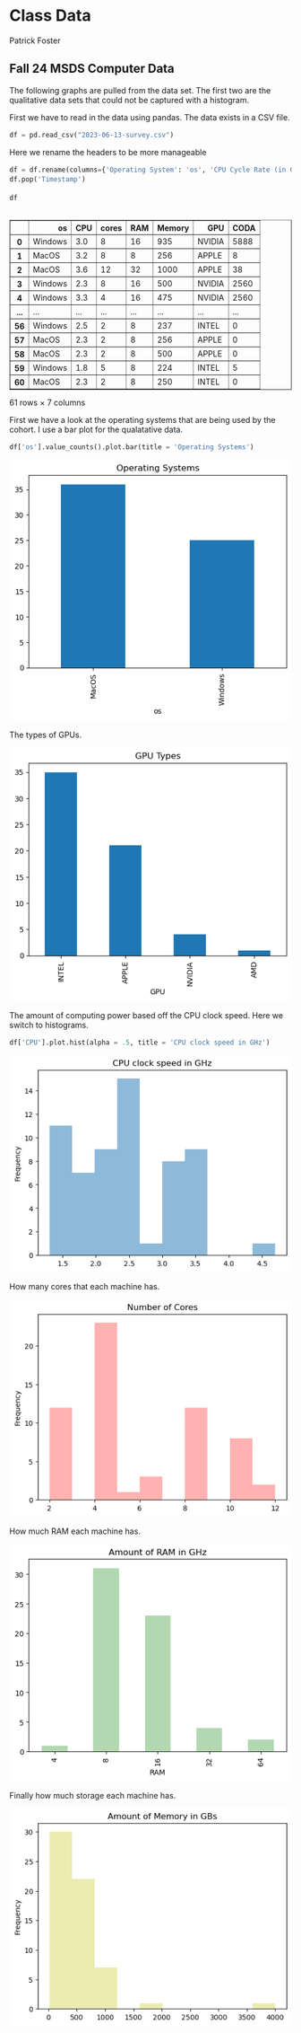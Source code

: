 Class Data
================
Patrick Foster

## Fall 24 MSDS Computer Data

The following graphs are pulled from the data set. The first two are the
qualitative data sets that could not be captured with a histogram.




First we have to read in the data using pandas. The data exists in a CSV file.


```python
df = pd.read_csv("2023-06-13-survey.csv")
```


Here we rename the headers to be more manageable

```python
df = df.rename(columns={'Operating System': 'os', 'CPU Cycle Rate (in GHz)':'CPU', 'CPU Number of Cores (int)': 'cores', 'RAM (in GB)':'RAM', 'Hard Drive Size (in GB)':'Memory','GPU (short description as a string)': 'GPU', 'GPU CUDA Number of Cores (int)':'CODA'})
df.pop('Timestamp')

df
               
```





<table border="1" class="dataframe">
  <thead>
    <tr style="text-align: right;">
      <th></th>
      <th>os</th>
      <th>CPU</th>
      <th>cores</th>
      <th>RAM</th>
      <th>Memory</th>
      <th>GPU</th>
      <th>CODA</th>
    </tr>
  </thead>
  <tbody>
    <tr>
      <th>0</th>
      <td>Windows</td>
      <td>3.0</td>
      <td>8</td>
      <td>16</td>
      <td>935</td>
      <td>NVIDIA</td>
      <td>5888</td>
    </tr>
    <tr>
      <th>1</th>
      <td>MacOS</td>
      <td>3.2</td>
      <td>8</td>
      <td>8</td>
      <td>256</td>
      <td>APPLE</td>
      <td>8</td>
    </tr>
    <tr>
      <th>2</th>
      <td>MacOS</td>
      <td>3.6</td>
      <td>12</td>
      <td>32</td>
      <td>1000</td>
      <td>APPLE</td>
      <td>38</td>
    </tr>
    <tr>
      <th>3</th>
      <td>Windows</td>
      <td>2.3</td>
      <td>8</td>
      <td>16</td>
      <td>500</td>
      <td>NVIDIA</td>
      <td>2560</td>
    </tr>
    <tr>
      <th>4</th>
      <td>Windows</td>
      <td>3.3</td>
      <td>4</td>
      <td>16</td>
      <td>475</td>
      <td>NVIDIA</td>
      <td>2560</td>
    </tr>
    <tr>
      <th>...</th>
      <td>...</td>
      <td>...</td>
      <td>...</td>
      <td>...</td>
      <td>...</td>
      <td>...</td>
      <td>...</td>
    </tr>
    <tr>
      <th>56</th>
      <td>Windows</td>
      <td>2.5</td>
      <td>2</td>
      <td>8</td>
      <td>237</td>
      <td>INTEL</td>
      <td>0</td>
    </tr>
    <tr>
      <th>57</th>
      <td>MacOS</td>
      <td>2.3</td>
      <td>2</td>
      <td>8</td>
      <td>256</td>
      <td>APPLE</td>
      <td>0</td>
    </tr>
    <tr>
      <th>58</th>
      <td>MacOS</td>
      <td>2.3</td>
      <td>2</td>
      <td>8</td>
      <td>500</td>
      <td>APPLE</td>
      <td>0</td>
    </tr>
    <tr>
      <th>59</th>
      <td>Windows</td>
      <td>1.8</td>
      <td>5</td>
      <td>8</td>
      <td>224</td>
      <td>INTEL</td>
      <td>5</td>
    </tr>
    <tr>
      <th>60</th>
      <td>MacOS</td>
      <td>2.3</td>
      <td>2</td>
      <td>8</td>
      <td>250</td>
      <td>INTEL</td>
      <td>0</td>
    </tr>
  </tbody>
</table>
<p>61 rows × 7 columns</p>
</div>


First we have a look at the operating systems that are being used by the cohort. I use a bar plot for the qualatative data.

```python
df['os'].value_counts().plot.bar(title = 'Operating Systems')
```




    
![png](output_3_1.png)
    


The types of GPUs.



    
![png](output_4_1.png)
    


The amount of computing power based off the CPU clock speed. Here we switch to histograms.

```python
df['CPU'].plot.hist(alpha = .5, title = 'CPU clock speed in GHz')
```

    
![png](output_5_1.png)
    


How many cores that each machine has.




    
![png](output_6_1.png)
    

How much RAM each machine has. 


    
![png](output_7_1.png)
    

Finally how much storage each machine has.



![png](output_8_1.png)
    

